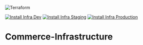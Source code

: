 ![Terraform](https://img.shields.io/badge/terraform-%235835CC.svg?style=for-the-badge&logo=terraform&logoColor=white)

[![Install Infra Dev](https://github.com/ebomart/commerce-infrastructure/actions/workflows/apply_dev.yml/badge.svg)](https://github.com/ebomart/commerce-infrastructure/actions/workflows/apply_dev.yml)
[![Install Infra Staging](https://github.com/ebomart/commerce-infrastructure/actions/workflows/apply_stage.yml/badge.svg)](https://github.com/ebomart/commerce-infrastructure/actions/workflows/apply_stage.yml)
[![Install Infra Production](https://github.com/ebomart/commerce-infrastructure/actions/workflows/apply_production.yml/badge.svg)](https://github.com/ebomart/commerce-infrastructure/actions/workflows/apply_production.yml)
# Commerce-Infrastructure
